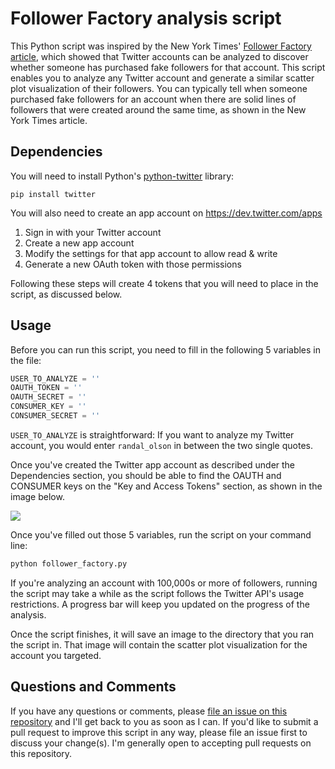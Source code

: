 # Follower Factory analysis script

This Python script was inspired by the New York Times' [Follower Factory article](https://www.nytimes.com/interactive/2018/01/27/technology/social-media-bots.html), which showed that Twitter accounts can be analyzed to discover whether someone has purchased fake followers for that account. This script enables you to analyze any Twitter account and generate a similar scatter plot visualization of their followers. You can typically tell when someone purchased fake followers for an account when there are solid lines of followers that were created around the same time, as shown in the New York Times article.

## Dependencies

You will need to install Python's [python-twitter](https://github.com/sixohsix/twitter/) library:

    pip install twitter

You will also need to create an app account on https://dev.twitter.com/apps

1. Sign in with your Twitter account
2. Create a new app account
3. Modify the settings for that app account to allow read & write
4. Generate a new OAuth token with those permissions

Following these steps will create 4 tokens that you will need to place in the script, as discussed below.

## Usage

Before you can run this script, you need to fill in the following 5 variables in the file:

```Python
USER_TO_ANALYZE = ''
OAUTH_TOKEN = ''
OAUTH_SECRET = ''
CONSUMER_KEY = ''
CONSUMER_SECRET = ''
```

`USER_TO_ANALYZE` is straightforward: If you want to analyze my Twitter account, you would enter `randal_olson` in between the two single quotes.

Once you've created the Twitter app account as described under the Dependencies section, you should be able to find the OAUTH and CONSUMER keys on the "Key and Access Tokens" section, as shown in the image below.

<img src='images/twitter-app.example.png' />

Once you've filled out those 5 variables, run the script on your command line:

```Python
python follower_factory.py
```

If you're analyzing an account with 100,000s or more of followers, running the script may take a while as the script follows the Twitter API's usage restrictions. A progress bar will keep you updated on the progress of the analysis.

Once the script finishes, it will save an image to the directory that you ran the script in. That image will contain the scatter plot visualization for the account you targeted.

## Questions and Comments

If you have any questions or comments, please [file an issue on this repository](https://github.com/rhiever/Data-Analysis-and-Machine-Learning-Projects/issues/new) and I'll get back to you as soon as I can. If you'd like to submit a pull request to improve this script in any way, please file an issue first to discuss your change(s). I'm generally open to accepting pull requests on this repository.
